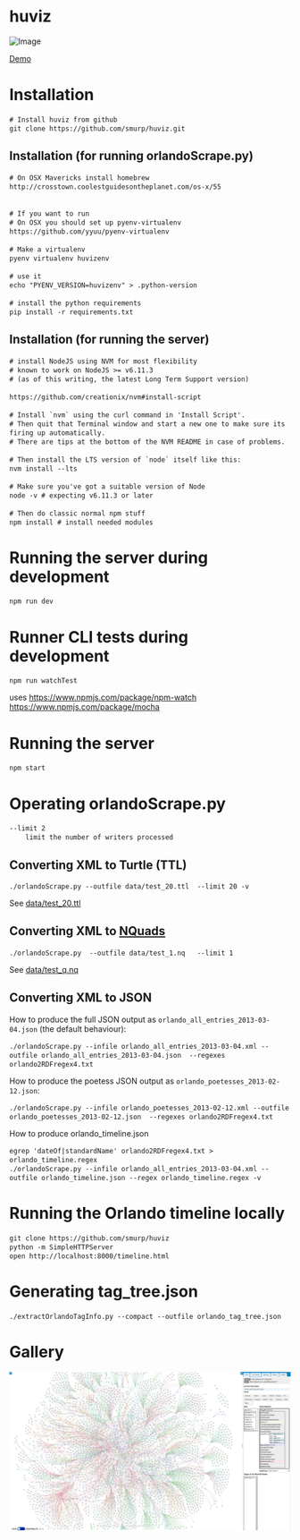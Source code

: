 huviz
=====

![Image](./graph_ex1.png?raw=true)

[Demo](http://huviz.dev.nooron.com/)

# Installation

    # Install huviz from github
    git clone https://github.com/smurp/huviz.git

## Installation (for running orlandoScrape.py)

    # On OSX Mavericks install homebrew
    http://crosstown.coolestguidesontheplanet.com/os-x/55


    # If you want to run
    # On OSX you should set up pyenv-virtualenv
    https://github.com/yyuu/pyenv-virtualenv

    # Make a virtualenv
    pyenv virtualenv huvizenv

    # use it
    echo "PYENV_VERSION=huvizenv" > .python-version

    # install the python requirements
    pip install -r requirements.txt

## Installation (for running the server)


    # install NodeJS using NVM for most flexibility
    # known to work on NodeJS >= v6.11.3
    # (as of this writing, the latest Long Term Support version)

    https://github.com/creationix/nvm#install-script

    # Install `nvm` using the curl command in 'Install Script'.
    # Then quit that Terminal window and start a new one to make sure its firing up automatically.
    # There are tips at the bottom of the NVM README in case of problems.

    # Then install the LTS version of `node` itself like this:
    nvm install --lts

    # Make sure you've got a suitable version of Node
    node -v # expecting v6.11.3 or later

    # Then do classic normal npm stuff
    npm install # install needed modules

# Running the server during development

    npm run dev

# Runner CLI tests during development

    npm run watchTest

uses https://www.npmjs.com/package/npm-watch https://www.npmjs.com/package/mocha

# Running the server

    npm start

# Operating orlandoScrape.py

    --limit 2
        limit the number of writers processed


## Converting XML to Turtle (TTL)

    ./orlandoScrape.py --outfile data/test_20.ttl  --limit 20 -v

See [data/test_20.ttl](../master/data/test_20.ttl)

## Converting XML to [NQuads](http://www.w3.org/TR/n-quads/)

    ./orlandoScrape.py  --outfile data/test_1.nq   --limit 1

See [data/test_q.nq](../master/data/test_1.nq)


## Converting XML to JSON

  How to produce the full JSON output as `orlando_all_entries_2013-03-04.json` (the default behaviour):

    ./orlandoScrape.py --infile orlando_all_entries_2013-03-04.xml --outfile orlando_all_entries_2013-03-04.json  --regexes orlando2RDFregex4.txt


  How to produce the poetess JSON output as `orlando_poetesses_2013-02-12.json`:

    ./orlandoScrape.py --infile orlando_poetesses_2013-02-12.xml --outfile orlando_poetesses_2013-02-12.json  --regexes orlando2RDFregex4.txt

  How to produce orlando_timeline.json

    egrep 'dateOf|standardName' orlando2RDFregex4.txt > orlando_timeline.regex
    ./orlandoScrape.py --infile orlando_all_entries_2013-03-04.xml --outfile orlando_timeline.json --regex orlando_timeline.regex -v


# Running the Orlando timeline locally

    git clone https://github.com/smurp/huviz
    python -m SimpleHTTPServer
    open http://localhost:8000/timeline.html

# Generating tag_tree.json

    ./extractOrlandoTagInfo.py --compact --outfile orlando_tag_tree.json

# Gallery

![Graph of 3191 nodes pulled from CWRC SPARQL](./docs/3191_nodes.png?raw=true)